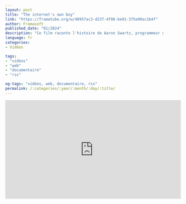 ```yaml
---
layout: post
title: "The internet's own boy"
link: "https://framatube.org/w/40957ac3-d237-4f06-be91-375e00ac1b4f"
author: Framasoft
published_date: "01/2024"
description: "Ce film raconte l'histoire de Aaron Swartz, programmeur de génie et activiste de l'information. Depuis l'aide qu'il a apportée au développement de RSS, l'un des protocoles à la base d'Internet, à la co-fondation de Reddit, son empreinte est partout sur Internet."
language: fr
categories:
- Vidéos

tags:
- "vidéos"
- "web"
- "documentaire"
- "rss"

og-tags: "vidéos, web, documentaire, rss"
permalink: /:categories/:year/:month/:day/:title/
---
```


<iframe title="The Internet's Own Boy HD VOSTFR" width="560" height="315" src="https://framatube.org/videos/embed/40957ac3-d237-4f06-be91-375e00ac1b4f" frameborder="0" allowfullscreen="" sandbox="allow-same-origin allow-scripts allow-popups allow-forms"></iframe>
